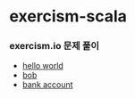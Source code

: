 # exercism-scala
### exercism.io 문제 풀이
- [hello world](http://exercism.io/submissions/2aaf04a5dda74a74a709cedd26d80df8)
- [bob](http://exercism.io/submissions/767596a5bc5b4246954bc0cc1f1f748e)
- [bank account](http://exercism.io/submissions/dc6f74b87598419784c20dcf39fe5ae6)
